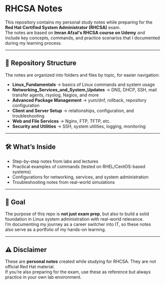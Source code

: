 # RHCSA Notes

This repository contains my personal study notes while preparing for the **Red Hat Certified System Administrator (RHCSA)** exam.  
The notes are based on **Imran Afzal's RHCSA course on Udemy** and include key concepts, commands, and practice scenarios that I documented during my learning process.

---

## 📂 Repository Structure
The notes are organized into folders and files by topic, for easier navigation:

- **Linux_Fundamentals** → basics of Linux commands and system usage  
- **Networking_Services_and_System_Updates** → DNS, DHCP, SSH, mail transfer agents, rsyslog, Nagios, and more  
- **Advanced Package Management** → yum/dnf, rollback, repository configuration  
- **Client and Server Setup** → relationships, configuration, and troubleshooting  
- **Web and File Services** → Nginx, FTP, TFTP, etc.  
- **Security and Utilities** → SSH, system utilities, logging, monitoring  

---

## 🛠️ What’s Inside
- Step-by-step notes from labs and lectures  
- Practical examples of commands (tested on RHEL/CentOS-based systems)  
- Configurations for networking, services, and system administration  
- Troubleshooting notes from real-world simulations  

---

## 🎯 Goal
The purpose of this repo is **not just exam prep**, but also to build a solid foundation in Linux system administration with real-world relevance.  
I’m documenting my journey as a career switcher into IT, so these notes also serve as a portfolio of my hands-on learning.  

---

## ⚠️ Disclaimer
These are **personal notes** created while studying for RHCSA. They are not official Red Hat material.  
If you’re also preparing for the exam, use these as reference but always practice in your own lab environment.  
